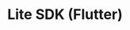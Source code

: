 ---
title: Lite SDK (Flutter)
excerpt: ''
deprecated: false
hidden: false
metadata:
  title: ''
  description: ''
  robots: index
next:
  description: ''
---